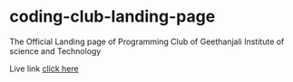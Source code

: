 # coding-club-landing-page

The Official Landing page of Programming Club of Geethanjali Institute of science and Technology

Live link [click here](https://phani4658.github.io/coding-club-landing-page/#)
